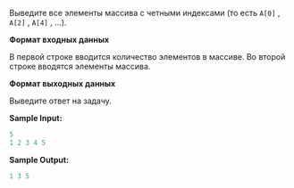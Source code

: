 Выведите все элементы массива с четными индексами (то есть ```A[0]``` , ```A[2]``` , ```A[4]``` , ...).


**Формат входных данных**

В первой строке вводится количество элементов в массиве. Во второй строке вводятся элементы массива.

**Формат выходных данных**

Выведите ответ на задачу.

**Sample Input:**

```cpp
5
1 2 3 4 5

```

**Sample Output:**

```cpp
1 3 5
```


